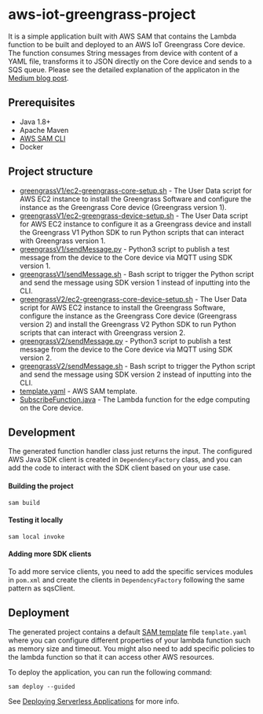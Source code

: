 # aws-iot-greengrass-project

It is a simple application built with AWS SAM that contains the Lambda function to be built and deployed to an AWS IoT Greengrass Core device.
The function consumes String messages from device with content of a YAML file, transforms it to JSON directly on the Core device and sends to a SQS queue. Please see the detailed explanation of the applicaton in the [Medium blog post](https://medium.com/@rostyslav.myronenko/aws-edge-computing-example-with-lambda-and-iot-greengrass-version-1-6bb710249d9a).

## Prerequisites
- Java 1.8+
- Apache Maven
- [AWS SAM CLI](https://docs.aws.amazon.com/serverless-application-model/latest/developerguide/serverless-sam-cli-install.html)
- Docker

## Project structure
- [greengrassV1/ec2-greengrass-core-setup.sh](scripts/greengrassV1/ec2-greengrass-core-setup.sh) - The User Data script for AWS EC2 instance to install the Greengrass Software and configure the instance as the Greengrass Core device (Greengrass version 1).
- [greengrassV1/ec2-greengrass-device-setup.sh](scripts/greengrassV1/ec2-greengrass-device-setup.sh) - The User Data script for AWS EC2 instance to configure it as a Greengrass device and install the Greengrass V1 Python SDK to run Python scripts that can interact with Greengrass version 1.
- [greengrassV1/sendMessage.py](scripts/greengrassV1/sendMessage.py) - Python3 script to publish a test message from the device to the Core device via MQTT using SDK version 1.
- [greengrassV1/sendMessage.sh](scripts/greengrassV1/sendMessage.sh) - Bash script to trigger the Python script and send the message using SDK version 1 instead of inputting into the CLI.
- [greengrassV2/ec2-greengrass-core-device-setup.sh](scripts/greengrassV2/ec2-greengrass-core-device-setup.sh) - The User Data script for AWS EC2 instance to install the Greengrass Software, configure the instance as the Greengrass Core device (Greengrass version 2) and install the Greengrass V2 Python SDK to run Python scripts that can interact with Greengrass version 2.
- [greengrassV2/sendMessage.py](scripts/greengrassV2/sendMessage.py) - Python3 script to publish a test message from the device to the Core device via MQTT using SDK version 2.
- [greengrassV2/sendMessage.sh](scripts/greengrassV2/sendMessage.sh) - Bash script to trigger the Python script and send the message using SDK version 2 instead of inputting into the CLI.
- [template.yaml](template.yaml) - AWS SAM template.
- [SubscribeFunction.java](src/main/java/com/home/amazon/iot/lamnda/SubscribeFunction.java) - The Lambda function for the edge computing on the Core device.

## Development

The generated function handler class just returns the input. The configured AWS Java SDK client is created in `DependencyFactory` class, and you can 
add the code to interact with the SDK client based on your use case.

#### Building the project
```
sam build
```

#### Testing it locally
```
sam local invoke
```

#### Adding more SDK clients
To add more service clients, you need to add the specific services modules in `pom.xml` and create the clients in `DependencyFactory` following the same 
pattern as sqsClient.

## Deployment

The generated project contains a default [SAM template](https://docs.aws.amazon.com/serverless-application-model/latest/developerguide/sam-resource-function.html) file `template.yaml` where you can 
configure different properties of your lambda function such as memory size and timeout. You might also need to add specific policies to the lambda function
so that it can access other AWS resources.

To deploy the application, you can run the following command:

```
sam deploy --guided
```

See [Deploying Serverless Applications](https://docs.aws.amazon.com/serverless-application-model/latest/developerguide/serverless-deploying.html) for more info.



